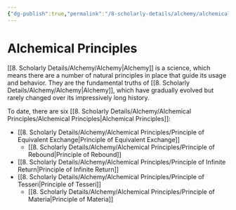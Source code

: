 ```yaml
---
{"dg-publish":true,"permalink":"/8-scholarly-details/alchemy/alchemical-principles/alchemical-principles/","noteIcon":""}
---
```


# Alchemical Principles

[[8. Scholarly Details/Alchemy/Alchemy\|Alchemy]] is a science, which means there are a number of natural principles in place that guide its usage and behavior. They are the fundamental truths of [[8. Scholarly Details/Alchemy/Alchemy\|Alchemy]], which have gradually evolved but rarely changed over its impressively long history. 

To date, there are six [[8. Scholarly Details/Alchemy/Alchemical Principles/Alchemical Principles\|Alchemical Principles]]:

- [[8. Scholarly Details/Alchemy/Alchemical Principles/Principle of Equivalent Exchange\|Principle of Equivalent Exchange]] 
	- [[8. Scholarly Details/Alchemy/Alchemical Principles/Principle of Rebound\|Principle of Rebound]] 
- [[8. Scholarly Details/Alchemy/Alchemical Principles/Principle of Infinite Return\|Principle of Infinite Return]] 
- [[8. Scholarly Details/Alchemy/Alchemical Principles/Principle of Tesseri\|Principle of Tesseri]] 
	- [[8. Scholarly Details/Alchemy/Alchemical Principles/Principle of Materia\|Principle of Materia]] 


